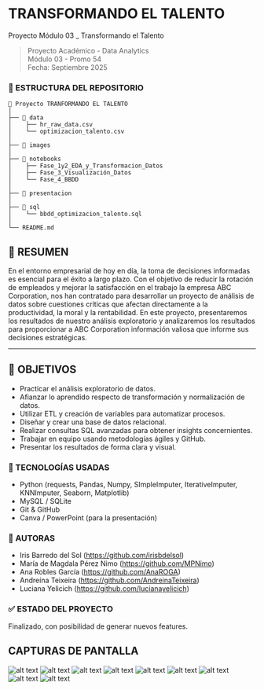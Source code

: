 # TRANSFORMANDO EL TALENTO

Proyecto Módulo 03 _ Transformando el Talento

> Proyecto Académico - Data Analytics  
> Módulo 03 - Promo 54  
> Fecha: Septiembre 2025  


### 🧩 ESTRUCTURA DEL REPOSITORIO

```
📝 Proyecto TRANFORMANDO EL TALENTO
│
├── 📁 data
│    ├── hr_raw_data.csv
│    └── optimizacion_talento.csv
│
├── 📁 images 
│
├── 📁 notebooks
│    ├── Fase_1y2_EDA_y_Transformacion_Datos
│    ├── Fase_3_Visualización_Datos
│    └── Fase_4_BBDD
│
├── 📁 presentacion 
│
├── 📁 sql
│    └── bbdd_optimizacion_talento.sql 
│
└── README.md
```

## 🧠 RESUMEN

En el entorno empresarial de hoy en día, la toma de decisiones informadas es esencial para el éxito a largo plazo. 
Con el objetivo de reducir la rotación de empleados y mejorar la satisfacción en el trabajo la empresa ABC Corporation, nos han contratado para desarrollar un proyecto de análisis de datos sobre cuestiones críticas que afectan directamente a la productividad, la moral y la rentabilidad. 
En este proyecto, presentaremos los resultados de nuestro análisis exploratorio y analizaremos los resultados para proporcionar a ABC Corporation información valiosa que informe sus decisiones estratégicas.

---

## 🎯 OBJETIVOS

- Practicar el análisis exploratorio de datos.
- Afianzar lo aprendido respecto de transformación y normalización de datos.
- Utilizar ETL y creación de variables para automatizar procesos.
- Diseñar y crear una base de datos relacional.
- Realizar consultas SQL avanzadas para obtener insights concernientes.
- Trabajar en equipo usando metodologías ágiles y GitHub.
- Presentar los resultados de forma clara y visual.

### 🔧 TECNOLOGÍAS USADAS

- Python (requests, Pandas, Numpy, SImpleImputer, IterativeImputer, KNNImputer, Seaborn, Matplotlib)
- MySQL / SQLite
- Git & GitHub
- Canva / PowerPoint (para la presentación)


### 🧠 AUTORAS  

- Iris Barredo del Sol (https://github.com/irisbdelsol)
- María de Magdala Pérez Nimo (https://github.com/MPNimo)
- Ana Robles García (https://github.com/AnaROGA) 
- Andreína Teixeira (https://github.com/AndreinaTeixeira)
- Luciana Yelicich (https://github.com/lucianayelicich)


### ✅ ESTADO DEL PROYECTO

Finalizado, con posibilidad de generar nuevos features.

## CAPTURAS DE PANTALLA

![alt text](<imagenes/Captura de pantalla 2025-10-01 a la(s) 6.23.55 p. m..png>) 
![alt text](<imagenes/Captura de pantalla 2025-10-01 a la(s) 6.24.11 p. m..png>) 
![alt text](<imagenes/Captura de pantalla 2025-10-01 a la(s) 6.24.34 p. m..png>) 
![alt text](<imagenes/Captura de pantalla 2025-10-01 a la(s) 6.24.54 p. m..png>) 
![alt text](<imagenes/Captura de pantalla 2025-10-01 a la(s) 6.25.00 p. m..png>) 
![alt text](<imagenes/Captura de pantalla 2025-10-01 a la(s) 6.25.09 p. m..png>) 
![alt text](<imagenes/Captura de pantalla 2025-10-01 a la(s) 6.25.16 p. m..png>) 
![alt text](<imagenes/Captura de pantalla 2025-10-01 a la(s) 6.25.32 p. m..png>) 
![alt text](<imagenes/Captura de pantalla 2025-10-01 a la(s) 6.26.07 p. m..png>) 